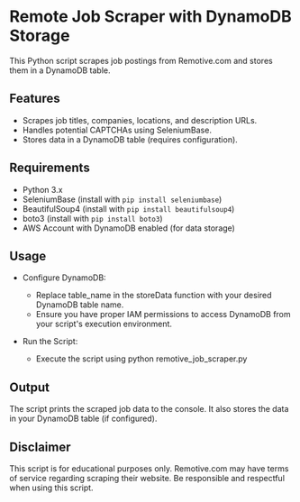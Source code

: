 # Remote Job Scraper with DynamoDB Storage
This Python script scrapes job postings from Remotive.com and stores them in a DynamoDB table.

## Features
* Scrapes job titles, companies, locations, and description URLs.
* Handles potential CAPTCHAs using SeleniumBase.
* Stores data in a DynamoDB table (requires configuration).

## Requirements
* Python 3.x
* SeleniumBase (install with `pip install seleniumbase`)
* BeautifulSoup4 (install with `pip install beautifulsoup4`)
* boto3 (install with `pip install boto3`)
* AWS Account with DynamoDB enabled (for data storage)

## Usage
- Configure DynamoDB:
    * Replace table_name in the storeData function with your desired DynamoDB table name.
    * Ensure you have proper IAM permissions to access DynamoDB from your script's execution environment.

- Run the Script:
    * Execute the script using python remotive_job_scraper.py

## Output
The script prints the scraped job data to the console. It also stores the data in your DynamoDB table (if configured).

## Disclaimer
This script is for educational purposes only. Remotive.com may have terms of service regarding scraping their website. Be responsible and respectful when using this script.